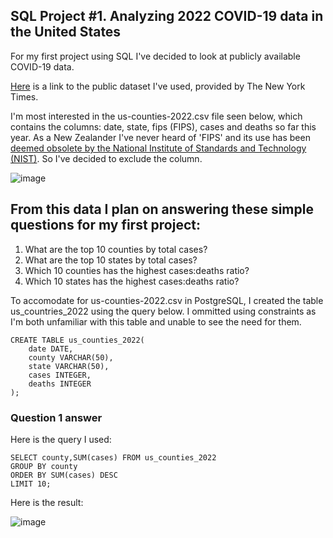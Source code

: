 ## SQL Project #1. Analyzing 2022 COVID-19 data in the United States

For my first project using SQL I've decided to look at publicly available COVID-19 data.

[Here](https://github.com/nytimes/covid-19-data) is a link to the public dataset I've used, provided by The New York Times.

I'm most interested in the us-counties-2022.csv file seen below, which contains the columns: date, state, fips (FIPS), cases and deaths so far this year. As a New Zealander I've never heard of 'FIPS' and its use has been [deemed obsolete by the National Institute of Standards and Technology (NIST)](https://www.govinfo.gov/content/pkg/FR-2008-09-02/pdf/E8-20306.pdf). So I've decided to exclude the column.

![image](https://user-images.githubusercontent.com/105367716/169653225-ddd37ebd-b429-487e-b96d-d43e1bec5758.png)

## From this data I plan on answering these simple questions for my first project:
1. What are the top 10 counties by total cases?
2. What are the top 10 states by total cases?
3. Which 10 counties has the highest cases:deaths ratio?
4. Which 10 states has the highest cases:deaths ratio?

To accomodate for us-counties-2022.csv in PostgreSQL, I created the table us_countries_2022 using the query below. I ommitted using constraints as I'm both unfamiliar with this table and unable to see the need for them.
```
CREATE TABLE us_counties_2022(
    date DATE,
    county VARCHAR(50),
    state VARCHAR(50),
    cases INTEGER,
    deaths INTEGER
);
```

### Question 1 answer
Here is the query I used:
```
SELECT county,SUM(cases) FROM us_counties_2022
GROUP BY county
ORDER BY SUM(cases) DESC
LIMIT 10;
```
Here is the result:

![image](https://user-images.githubusercontent.com/105367716/169653069-b8fbaa9c-b3af-4530-b7d2-4f404c04dc43.png)
